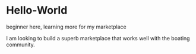 # Hello-World
beginner here, learning more for my marketplace

I am looking to build a superb marketplace that works well with the boating community.  

